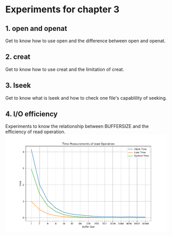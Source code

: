 # Experiments for chapter 3

## 1. open and openat
Get to know how to use open and the difference between open and openat.
## 2. creat
Get to know how to use creat and the limitation of creat.
## 3. lseek
Get to know what is lseek and how to check one file's capablility of seeking.
## 4. I/O efficiency
Experiments to know the relationship between BUFFERSIZE and the efficiency of read operation.
![io_efficiency](4.io_efficiency/figures/buffer_size%20measurement.png)
